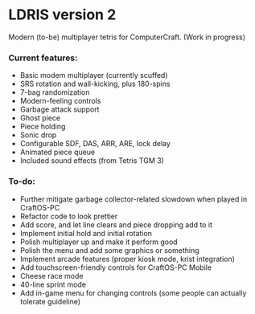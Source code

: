 # LDRIS version 2
Modern (to-be) multiplayer tetris for ComputerCraft. (Work in progress)

### Current features:
- Basic modem multiplayer (currently scuffed)
- SRS rotation and wall-kicking, plus 180-spins
- 7-bag randomization
- Modern-feeling controls
- Garbage attack support
- Ghost piece
- Piece holding
- Sonic drop
- Configurable SDF, DAS, ARR, ARE, lock delay
- Animated piece queue
- Included sound effects (from Tetris TGM 3)

### To-do:
- Further mitigate garbage collector-related slowdown when played in CraftOS-PC
- Refactor code to look prettier
- Add score, and let line clears and piece dropping add to it
- Implement initial hold and initial rotation
- Polish multiplayer up and make it perform good
- Polish the menu and add some graphics or something
- Implement arcade features (proper kiosk mode, krist integration)
- Add touchscreen-friendly controls for CraftOS-PC Mobile
- Cheese race mode
- 40-line sprint mode
- Add in-game menu for changing controls (some people can actually tolerate guideline)
